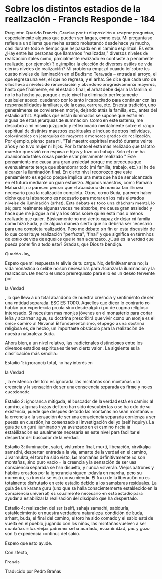 # Sobre los distintos estadios de la realización - Francis Responde - 184

Pregunta: Querido Francis, Gracias por tu disposici&oacute;n a aceptar preguntas, especialmente algunas que pueden ser largas, como esta. Mi pregunta se refiere a un dilema que me ha estado molestando desde hace ya mucho, casi durante todo el tiempo que he pasado en el camino espiritual. Es este: &iquest;Hay entre las personas que llamamos "realizadas," diversos niveles de realizaci&oacute;n (tales como, parcialmente realizado en contraste a plenamente realizado, por ejemplo) ? e &iquest;implica la elecci&oacute;n de diversos estilos de vida ciertos niveles de realizaci&oacute;n? Mi problema empez&oacute; cuando le&iacute; sobre los cuatro niveles de iluminaci&oacute;n en el Budismo Teravada &ndash; entrada al arroyo, el que regresa una vez, el que no regresa, y el arhat. Se dice que cada uno de ellos lleva a niveles de renunciaci&oacute;n y abandono progresivamente mayores, hasta que finalmente, en el estadio final, el arhat debe dejar a la familia, si no lo ha hecho ya, porque a este nivel ha eliminado perfectamente cualquier apego, quedando por lo tanto incapacitado para continuar con las responsabilidades familiares, de la casa, carrera, etc. En esta tradici&oacute;n, uno generalmente se convierte en monje, dejando atr&aacute;s la familia, etc., antes del estadio arhat. Aquellos que est&aacute;n iluminados se supone que est&aacute;n en alguna de estas jerarqu&iacute;as de iluminaci&oacute;n. Como en este sistema, me descubro a mi mismo juzgando y reflexionado mentalmente sobre el rango espiritual de distintos maestros espirituales e incluso de otros individuos, coloc&aacute;ndolos en jerarqu&iacute;as de mayores o menores grados de realizaci&oacute;n. Por ejemplo, pienso para mi, "Tal maestro espiritual medit&oacute; durante veinte a&ntilde;os y no tuvo mujer ni hijos. Por lo tanto el est&aacute; m&aacute;s realizado que tal otro maestro que vivi&oacute; con esposa e hijos y tuvo un trabajo. Solo el que ha abandonado tales cosas puede estar plenamente realizado " Este pensamiento me causa una gran ansiedad porque me preocupa que eventualmente tenga que abandonar todo (mi familia, trabajo, etc.) si he de alcanzar la iluminaci&oacute;n final. En cierto nivel reconozco que este pensamiento es egoico porque implica una meta que ha de ser alcanzada en el futuro mediante un gran esfuerzo. Algunos maestros, como Ramana Maharshi, no parecen pensar que el abandono de nuestra familia sea necesario para la realizaci&oacute;n completa. Otros, como Buda, parecen haber dicho que tal abandono es necesario para morar en los m&aacute;s elevados niveles de iluminaci&oacute;n (arhat). Este debate es todo una ch&aacute;chara mental, lo s&eacute;; pero realmente algunas veces me absorbe, me causa gran ansiedad y hace que me juzgue a mi y a los otros sobre quien est&aacute; m&aacute;s o menos realizado que quien. B&aacute;sicamente no me siento capaz de dejar mi familia como hizo Buda, y de alguna manera siento que no deber&iacute;a ser necesario para una completa realizaci&oacute;n. Pero me debato sin fin en esta discusi&oacute;n de lo que constituye realizaci&oacute;n "perfecta", "final" y que significa en t&eacute;rminos de estilo de vida de aquellos que lo han alcanzado. &iquest;Cu&aacute;l es la verdad que pueda poner fin a todo esto? Gracias, que Dios te bendiga.

Querido Jay,

Espero que mi respuesta te alivie de tu carga. No, definitivamente no; la vida mon&aacute;stica o c&eacute;libe no son necesarias para alcanzar la iluminaci&oacute;n y la realizaci&oacute;n. De hecho el &uacute;nico prerrequisito para ello es un deseo ferviente por 

la Verdad

, lo que lleva a un total abandono de nuestra creencia y sentimiento de ser una entidad separada. ESO ES TODO. Aquellos que dicen lo contrario no hablan por experiencia propia sino desde alg&uacute;n tipo de dogma religioso interesado. Si necesitan m&aacute;s monjes j&oacute;venes en el monasterio para cortar le&ntilde;a y acarrear agua, su doctrina prescribir&aacute; que vivir como un monje es el &uacute;nico camino al Nirvana! El fundamentalismo, el apego a una doctrina religiosa es, de hecho, un importante obst&aacute;culo para la realizaci&oacute;n de nuestra naturaleza Buda.

Ahora bien, a un nivel relativo, las tradicionales distinciones entre los diversos estadios espirituales tienen cierto valor . La siguiente es la clasificaci&oacute;n m&aacute;s sencilla.:

Estadio 1: ignorancia total, no hay inter&eacute;s en 

la Verdad

, la existencia del toro es ignorada, las monta&ntilde;as son monta&ntilde;as = la creencia y la sensaci&oacute;n de ser una consciencia separada es firme y no es cuestionada.

Estadio 2: ignorancia mitigada, el buscador de la verdad est&aacute; en camino al camino, algunas trazas del toro han sido descubiertas o se ha o&iacute;do de su existencia, puede que despu&eacute;s de todo las monta&ntilde;as no sean monta&ntilde;as = la creencia o la sensaci&oacute;n de ser una consciencia separada comienza a ser puesta en cuesti&oacute;n, ha comenzado al investigaci&oacute;n del yo (self inquiry). La gu&iacute;a de un gur&uacute; iluminado y ya avanzado en el camino hacia la estabilizaci&oacute;n es usualmente necesaria en este nivel para facilitar el despertar del buscador de la verdad. 

Estadio 3: iluminaci&oacute;n, satori, vislumbre final, mukti, liberaci&oacute;n, nirvikalpa samadhi, despertar, entrada a la v&iacute;a, amante de la verdad en el camino, Jivanmukta, el toro ha sido visto, las monta&ntilde;as definitivamente no son monta&ntilde;as, sino puro vac&iacute;o = la creencia y la sensaci&oacute;n de ser una consciencia separada se han disuelto, y nunca volver&aacute;n. Viejos patrones y h&aacute;bitos creados por la ignorancia siguen todav&iacute;a en marcha, pero su momento, su inercia se est&aacute; consumiendo. El fruto de la liberaci&oacute;n no es totalmente disfrutado en este estadio debido a los samskaras residuales. La gu&iacute;a de un karana guru (uno que se halla conscientemente establecido en la consciencia universal) es usualmente necesario en esta estadio para ayudar a estabilizar la realizaci&oacute;n del disc&iacute;pulo que ha despertado.

Estadio 4: realizaci&oacute;n del ser (self), sahaja samadhi, sabidur&iacute;a, establecimiento en nuestra verdadera naturaleza, condici&oacute;n de buda, arhant, buda, el final del camino, el toro ha sido domado y el sabio est&aacute; de vuelta en el pueblo, jugando con los ni&ntilde;os, las monta&ntilde;as vuelven a ser monta&ntilde;as = los viejos patrones se ha acallado, ecuanimidad, paz y gozo son la experiencia continua del sabio.

Espero que esto ayude.

Con afecto,

Francis

Traducido por Pedro Bra&ntilde;as

